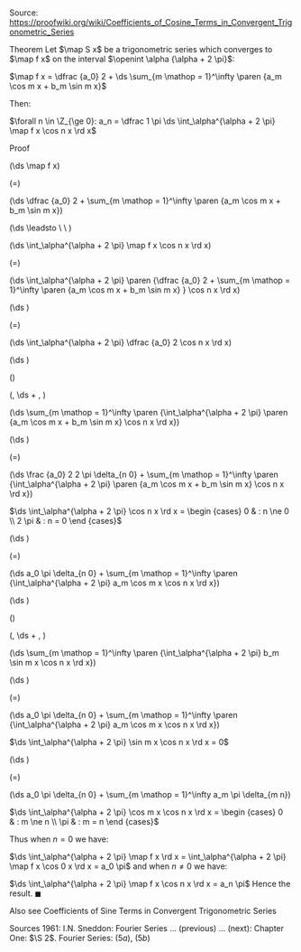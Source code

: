 # 

Source: https://proofwiki.org/wiki/Coefficients_of_Cosine_Terms_in_Convergent_Trigonometric_Series



Theorem
Let $\map S x$ be a trigonometric series which converges to $\map f x$ on the interval $\openint \alpha {\alpha + 2 \pi}$:

$\map f x = \dfrac {a_0} 2 + \ds \sum_{m \mathop = 1}^\infty \paren {a_m \cos m x + b_m \sin m x}$

Then:

$\forall n \in \Z_{\ge 0}: a_n = \dfrac 1 \pi \ds \int_\alpha^{\alpha + 2 \pi} \map f x \cos n x \rd x$


Proof













\(\ds \map f x\)

\(=\)







\(\ds \dfrac {a_0} 2 + \sum_{m \mathop = 1}^\infty \paren {a_m \cos m x + b_m \sin m x}\)














\(\ds \leadsto \ \ \)





\(\ds \int_\alpha^{\alpha + 2 \pi} \map f x \cos n x \rd x\)

\(=\)







\(\ds \int_\alpha^{\alpha + 2 \pi} \paren {\dfrac {a_0} 2 + \sum_{m \mathop = 1}^\infty \paren {a_m \cos m x + b_m \sin m x} } \cos n x \rd x\)




















\(\ds \)

\(=\)







\(\ds \int_\alpha^{\alpha + 2 \pi} \dfrac {a_0} 2 \cos n x \rd x\)




















\(\ds \)

\(\)





\(\, \ds + \, \)

\(\ds \sum_{m \mathop = 1}^\infty \paren {\int_\alpha^{\alpha + 2 \pi} \paren {a_m \cos m x + b_m \sin m x} \cos n x \rd x}\)




















\(\ds \)

\(=\)







\(\ds \frac {a_0} 2 2 \pi \delta_{n 0} + \sum_{m \mathop = 1}^\infty \paren {\int_\alpha^{\alpha + 2 \pi} \paren {a_m \cos m x + b_m \sin m x} \cos n x \rd x}\)





$\ds \int_\alpha^{\alpha + 2 \pi} \cos n x \rd x = \begin {cases} 0 & : n \ne 0 \\ 2 \pi & : n = 0 \end {cases}$














\(\ds \)

\(=\)







\(\ds a_0 \pi \delta_{n 0} + \sum_{m \mathop = 1}^\infty \paren {\int_\alpha^{\alpha + 2 \pi} a_m \cos m x \cos n x \rd x}\)




















\(\ds \)

\(\)





\(\, \ds + \, \)

\(\ds \sum_{m \mathop = 1}^\infty \paren {\int_\alpha^{\alpha + 2 \pi} b_m \sin m x \cos n x \rd x}\)




















\(\ds \)

\(=\)







\(\ds a_0 \pi \delta_{n 0} + \sum_{m \mathop = 1}^\infty \paren {\int_\alpha^{\alpha + 2 \pi} a_m \cos m x \cos n x \rd x}\)





$\ds \int_\alpha^{\alpha + 2 \pi} \sin m x \cos n x \rd x = 0$














\(\ds \)

\(=\)







\(\ds a_0 \pi \delta_{n 0} + \sum_{m \mathop = 1}^\infty a_m \pi \delta_{m n}\)





$\ds \int_\alpha^{\alpha + 2 \pi} \cos m x \cos n x \rd x = \begin {cases} 0 & : m \ne n \\ \pi & : m = n \end {cases}$




Thus when $n = 0$ we have:

$\ds \int_\alpha^{\alpha + 2 \pi} \map f x \rd x = \int_\alpha^{\alpha + 2 \pi} \map f x \cos 0 x \rd x = a_0 \pi$
and when $n \ne 0$ we have:

$\ds \int_\alpha^{\alpha + 2 \pi} \map f x \cos n x \rd x = a_n \pi$
Hence the result.
$\blacksquare$


Also see
Coefficients of Sine Terms in Convergent Trigonometric Series


Sources
1961: I.N. Sneddon: Fourier Series ... (previous) ... (next): Chapter One: $\S 2$. Fourier Series: $(5 a)$, $(5 b)$




